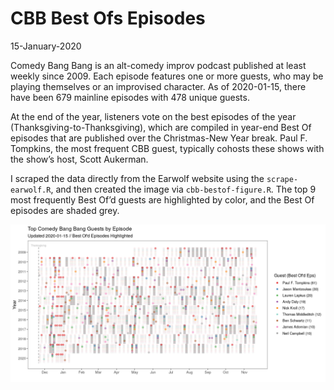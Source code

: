 CBB Best Ofs Episodes
================
15-January-2020

Comedy Bang Bang is an alt-comedy improv podcast published at least
weekly since 2009. Each episode features one or more guests, who may be
playing themselves or an improvised character. As of 2020-01-15, there
have been 679 mainline episodes with 478 unique guests.

At the end of the year, listeners vote on the best episodes of the year
(Thanksgiving-to-Thanksgiving), which are compiled in year-end Best Of
episodes that are published over the Christmas-New Year break. Paul F.
Tompkins, the most frequent CBB guest, typically cohosts these shows
with the show’s host, Scott Aukerman.

I scraped the data directly from the Earwolf website using the
`scrape-earwolf.R`, and then created the image via
`cbb-bestof-figure.R`. The top 9 most frequently Best Of’d guests are
highlighted by color, and the Best Of episodes are shaded grey.

![](images/cbb-bestof-plot-1.png)<!-- -->
